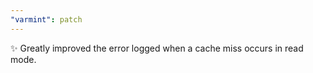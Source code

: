 ```yaml
---
"varmint": patch
---
```


✨ Greatly improved the error logged when a cache miss occurs in read mode.
